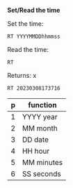 __Set/Read the time__

Set the time:

	RT YYYYMMDDhhmmss

Read the time:

	RT
	
Returns: x

`RT 20230308173716`

|p|function
|---|---|
|1|YYYY year
|2|MM month
|3|DD date
|4|HH hour
|5|MM minutes
|6|SS seconds

